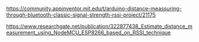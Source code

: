 https://community.appinventor.mit.edu/t/arduino-distance-meassuring-through-bluetooth-classic-signal-strength-rssi-project/21175

https://www.researchgate.net/publication/322877438_Estimate_distance_measurement_using_NodeMCU_ESP8266_based_on_RSSI_technique
